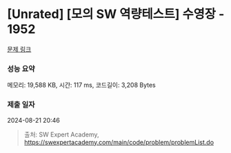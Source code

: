 # [Unrated] [모의 SW 역량테스트] 수영장 - 1952 

[문제 링크](https://swexpertacademy.com/main/code/problem/problemDetail.do?contestProbId=AV5PpFQaAQMDFAUq) 

### 성능 요약

메모리: 19,588 KB, 시간: 117 ms, 코드길이: 3,208 Bytes

### 제출 일자

2024-08-21 20:46



> 출처: SW Expert Academy, https://swexpertacademy.com/main/code/problem/problemList.do